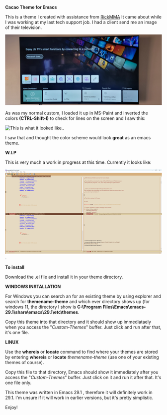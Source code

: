 **Cacao Theme for Emacs**

This is a theme I created with assistance from [RickMMA](https://github.com/RickMMA) It came about while I was working at my last tech support job.
I had a client send me an image of their television. 

![This is what it looked like.](https://github.com/Michael-Garibaldi/Cacao-theme/blob/main/emacs_background_CoffeeAuLait_normal.jpg)


As was my normal custom, I loaded it up in MS-Paint and inverted the colors **(CTRL-Shift-I)**  to check for lines on the screen
and I saw this:


![This is what it looked like.](https://github.com/Michael-Garibaldi/Cacao-theme/blob/main/emacs_background_CoffeeAuLait.png).


I saw that and thought the color scheme would look **great** as an emacs theme.

**W.I.P**

This is very much a work in progress at this time.  Currently it looks like:

![This image shows dired, tab-mode on, org-mode and the buffer in action.](https://github.com/Michael-Garibaldi/Cacao-theme/blob/main/cacao-theme-update081025.png).

**To install**

Download the .el file and install it in your theme directory. 

**WINDOWS INSTALLATION**

For  Windows you can search an for an existing theme by using explorer and search for
**themename-theme** and which ever directory shows up (for windows 11, the directory I show is **C:\Program Files\Emacs\emacs-29.1\share\emacs\29.1\etc\themes**.

Copy this theme into that directory and it should show up immediataely when
you access the "*Custom-Themes*" buffer.  Just click and run after that, it's one
file.


**LINUX**

Use the **whereis** or **locate** command to find where your themes are stored by 
entering **whereis** or **locate** *themename-theme* (use one of your existing themes
of course).  

Copy this file to that directory, Emacs should show it immediately after you access
the "*Custom-Themes*" buffer.  Just click on it and run it after that. It's one file only.



This theme was written in Emacs 29.1 , therefore it will definitely work in 29.1. I'm unsure if it will work in earlier versions, but it's pretty simplistic.

Enjoy!

